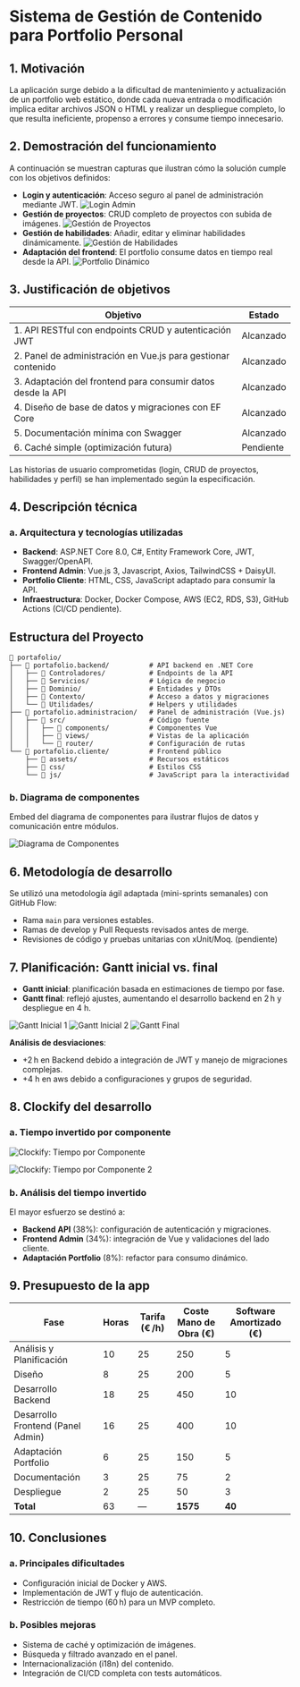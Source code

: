 # Sistema de Gestión de Contenido para Portfolio Personal

## 1. Motivación

La aplicación surge debido a la dificultad de mantenimiento y actualización de un portfolio web estático, donde cada nueva entrada o modificación implica editar archivos JSON o HTML y realizar un despliegue completo, lo que resulta ineficiente, propenso a errores y consume tiempo innecesario.

## 2. Demostración del funcionamiento

A continuación se muestran capturas que ilustran cómo la solución cumple con los objetivos definidos:

* **Login y autenticación**: Acceso seguro al panel de administración mediante JWT.
  ![Login Admin](docs/admin-login.png)
* **Gestión de proyectos**: CRUD completo de proyectos con subida de imágenes.
  ![Gestión de Proyectos](docs/project-management.png)
* **Gestión de habilidades**: Añadir, editar y eliminar habilidades dinámicamente.
  ![Gestión de Habilidades](docs/skills-management.png)
* **Adaptación del frontend**: El portfolio consume datos en tiempo real desde la API.
  ![Portfolio Dinámico](docs/portfolio-live.png)

## 3. Justificación de objetivos

| Objetivo                                                      | Estado    |
| ------------------------------------------------------------- | --------- |
| 1. API RESTful con endpoints CRUD y autenticación JWT         | Alcanzado |
| 2. Panel de administración en Vue.js para gestionar contenido | Alcanzado |
| 3. Adaptación del frontend para consumir datos desde la API   | Alcanzado |
| 4. Diseño de base de datos y migraciones con EF Core          | Alcanzado |
| 5. Documentación mínima con Swagger                           | Alcanzado |
| 6. Caché simple (optimización futura)                         | Pendiente |

Las historias de usuario comprometidas (login, CRUD de proyectos, habilidades y perfil) se han implementado según la especificación.

## 4. Descripción técnica

### a. Arquitectura y tecnologías utilizadas

* **Backend**: ASP.NET Core 8.0, C#, Entity Framework Core, JWT, Swagger/OpenAPI.
* **Frontend Admin**: Vue.js 3, Javascript, Axios, TailwindCSS + DaisyUI.
* **Portfolio Cliente**: HTML, CSS, JavaScript adaptado para consumir la API.
* **Infraestructura**: Docker, Docker Compose, AWS (EC2, RDS, S3), GitHub Actions (CI/CD pendiente).

##  Estructura del Proyecto

```
📁 portafolio/
├── 📁 portafolio.backend/          # API backend en .NET Core
│   ├── 📁 Controladores/           # Endpoints de la API
│   ├── 📁 Servicios/               # Lógica de negocio
│   ├── 📁 Dominio/                 # Entidades y DTOs
│   ├── 📁 Contexto/                # Acceso a datos y migraciones
│   └── 📁 Utilidades/              # Helpers y utilidades
├── 📁 portafolio.administracion/   # Panel de administración (Vue.js)
│   ├── 📁 src/                     # Código fuente
│   │   ├── 📁 components/          # Componentes Vue
│   │   ├── 📁 views/               # Vistas de la aplicación
│   │   └── 📁 router/              # Configuración de rutas
└── 📁 portafolio.cliente/          # Frontend público
    ├── 📁 assets/                  # Recursos estáticos
    ├── 📁 css/                     # Estilos CSS
    └── 📁 js/                      # JavaScript para la interactividad
```

### b. Diagrama de componentes

Embed del diagrama de componentes para ilustrar flujos de datos y comunicación entre módulos.

![Diagrama de Componentes](docs/diagrama-componentes.png)


## 6. Metodología de desarrollo

Se utilizó una metodología ágil adaptada (mini-sprints semanales) con GitHub Flow:

* Rama `main` para versiones estables.
* Ramas de develop y Pull Requests revisados antes de merge.
* Revisiones de código y pruebas unitarias con xUnit/Moq. (pendiente)

## 7. Planificación: Gantt inicial vs. final

* **Gantt inicial**: planificación basada en estimaciones de tiempo por fase.
* **Gantt final**: reflejó ajustes, aumentando el desarrollo backend en 2 h y despliegue en 4 h.

![Gantt Inicial 1](docs/grant_inicial_1.png)
![Gantt Inicial 2](docs/grant_inicial_2.png)
![Gantt Final](docs/gantt-final.png)

**Análisis de desviaciones**:

* +2 h en Backend debido a integración de JWT y manejo de migraciones complejas.
* +4 h en aws debido a configuraciones y grupos de seguridad.

## 8. Clockify del desarrollo

### a. Tiempo invertido por componente

![Clockify: Tiempo por Componente](docs/clockify_01.png)

![Clockify: Tiempo por Componente 2](docs/clockify_02.png)

### b. Análisis del tiempo invertido

El mayor esfuerzo se destinó a:

* **Backend API** (38%): configuración de autenticación y migraciones.
* **Frontend Admin** (34%): integración de Vue y validaciones del lado cliente.
* **Adaptación Portfolio** (8%): refactor para consumo dinámico.

## 9. Presupuesto de la app

| Fase                              | Horas | Tarifa (€ /h) | Coste Mano de Obra (€) | Software Amortizado (€) |
| --------------------------------- | ----- | ------------- | ---------------------- | ----------------------- |
| Análisis y Planificación          | 10    | 25            | 250                    | 5                       |
| Diseño                            | 8     | 25            | 200                    | 5                       |
| Desarrollo Backend                | 18    | 25            | 450                    | 10                      |
| Desarrollo Frontend (Panel Admin) | 16    | 25            | 400                    | 10                      |
| Adaptación Portfolio              | 6     | 25            | 150                    | 5                       |
| Documentación                     | 3     | 25            | 75                     | 2                       |
| Despliegue                        | 2     | 25            | 50                     | 3                       |
| **Total**                         | 63    | —             | **1575**               | **40**                  |

## 10. Conclusiones

### a. Principales dificultades

* Configuración inicial de Docker y AWS.
* Implementación de JWT y flujo de autenticación.
* Restricción de tiempo (60 h) para un MVP completo.

### b. Posibles mejoras

* Sistema de caché y optimización de imágenes.
* Búsqueda y filtrado avanzado en el panel.
* Internacionalización (i18n) del contenido.
* Integración de CI/CD completa con tests automáticos.
